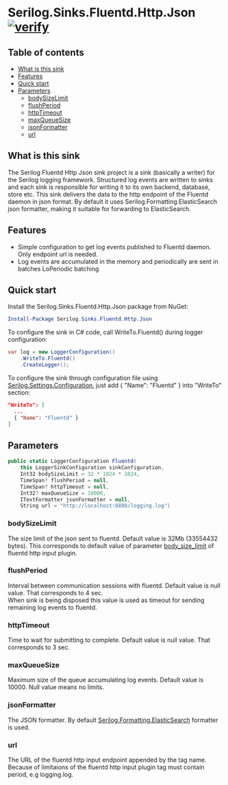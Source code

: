 # Serilog.Sinks.Fluentd.Http.Json [![verify][]](https://github.com/Georgy-Losenkov/serilog-sinks-fluentd-http-json)

[verify]: https://github.com/Georgy-Losenkov/serilog-sinks-fluentd-http-json/workflows/verify/badge.svg

[nuget]: https://github.com/Georgy-Losenkov/serilog-sinks-fluentd-http-json/workflows/verify/badge.svg

## Table of contents

* [What is this sink](#what-is-this-sink)
* [Features](#features)
* [Quick start](#quick-start)
* [Parameters](#parameters)
  * [bodySizeLimit](#bodysizelimit)
  * [flushPeriod](#flushperiod)
  * [httpTimeout](#httptimeout)
  * [maxQueueSize](#maxqueuesize)
  * [jsonFormatter](#jsonformatter)
  * [url](#url)

## What is this sink

The Serilog Fluentd Http Json sink project is a sink (basically a writer) for the Serilog logging framework. Structured log events are written to sinks and each sink is responsible for writing it to its own backend, database, store etc. This sink delivers the data to the http endpoint of the Fluentd daemon in json format. By default it uses Serilog.Formatting.ElasticSearch json formatter, making it suitable for forwarding to ElasticSearch.

## Features

* Simple configuration to get log events published to Fluentd daemon. Only endpoint url is needed.
* Log events are accumulated in the memory and periodically are sent in batches  LoPeriodic batching 

## Quick start

Install the Serilog.Sinks.Fluentd.Http.Json package from NuGet:

```powershell
Install-Package Serilog.Sinks.Fluentd.Http.Json
```

To configure the sink in C# code, call WriteTo.Fluentd() during logger configuration:

```csharp
var log = new LoggerConfiguration()
    .WriteTo.Fluentd()
    .CreateLogger();
```

To configure the sink through configuration file using [Serilog.Settings.Configuration][], just add { "Name": "Fluentd" } into "WriteTo" section:

[Serilog.Settings.Configuration]: Serilog.Settings.Configuration

```json
"WriteTo": [
  ...
  { "Name": "Fluentd" }
]
```

## Parameters
```csharp
public static LoggerConfiguration Fluentd(
    this LoggerSinkConfiguration sinkConfiguration,
    Int32 bodySizeLimit = 32 * 1024 * 1024,
    TimeSpan? flushPeriod = null,
    TimeSpan? httpTimeout = null,
    Int32? maxQueueSize = 10000,
    ITextFormatter jsonFormatter = null,
    String url = "http://localhost:8888/logging.log")
```

### bodySizeLimit
The size limit of the json sent to fluentd. Default value is 32Mb (33554432 bytes). This corresponds to default value of parameter [body_size_limit][] of fluentd http input plugin.

[body_size_limit]: https://docs.fluentd.org/input/http#body_size_limit

### flushPeriod
Interval between communication sessions with fluentd. Default value is null value. That corresponds to 4 sec.<br/>When sink is being disposed this value is used as timeout for sending remaining log events to fluentd.

### httpTimeout
Time to wait for submitting to complete. Default value is null value. That corresponds to 3 sec.

### maxQueueSize
Maximum size of the queue accumulating log events. Default value is 10000. Null value means no limits.

### jsonFormatter
The JSON formatter. By default [Serilog.Formatting.ElasticSearch][] formatter is used.

[Serilog.Formatting.ElasticSearch]: https://github.com/serilog/serilog-sinks-elasticsearch#elasticsearch-formatters

### url
The URL of the fluentd http input endpoint appended by the tag name.<br/>Because of limitaions of the fluentd http input plugin tag must contain period, e.g logging.log.

